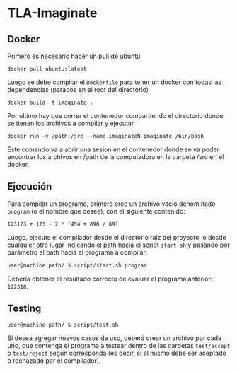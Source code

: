 # TLA-Imaginate

## Docker

Primero es necesario hacer un pull de ubuntu

```
docker pull ubuntu:latest
```

Luego se debe compilar el `Dockerfile` para tener un docker con todas las dependencias (parados en el root del directorio)

```
docker build -t imaginate .
```

Por ultimo hay que correr el contenedor compartiendo el directorio donde se tienen los archivos a compilar y ejecutar

```
docker run -v /path:/src --name imaginateN imaginate /bin/bash
```

Este comando va a abrir una sesion en el contenedor donde se va poder encontrar los archivos en /path de la computadora
en la carpeta /src en el docker.


## Ejecución

Para compilar un programa, primero cree un archivo vacío denominado `program` (o el nombre que desee), con el siguiente contenido:

```
123123 + 123 - 2 * (454 + 890 / 89)
```

Luego, ejecute el compilador desde el directorio raíz del proyecto, o desde cualquier otro lugar indicando el path hacia el script `start.sh` y pasando por parámetro el path hacia el programa a compilar:

```bash
user@machine:path/ $ script/start.sh program
```

Debería obtener el resultado correcto de evaluar el programa anterior: `122318`.

## Testing

```bash
user@machine:path/ $ script/test.sh
```


Si desea agregar nuevos casos de uso, deberá crear un archivo por cada uno, que contenga el programa a testear dentro de las carpetas `test/accept` o `test/reject` según corresponda (es decir, si el mismo debe ser aceptado o rechazado por el compilador).
